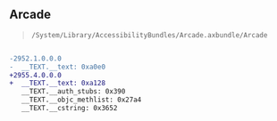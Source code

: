 ## Arcade

> `/System/Library/AccessibilityBundles/Arcade.axbundle/Arcade`

```diff

-2952.1.0.0.0
-  __TEXT.__text: 0xa0e0
+2955.4.0.0.0
+  __TEXT.__text: 0xa128
   __TEXT.__auth_stubs: 0x390
   __TEXT.__objc_methlist: 0x27a4
   __TEXT.__cstring: 0x3652

```
